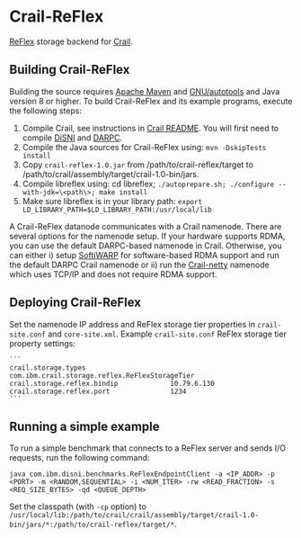 # Crail-ReFlex

[ReFlex](https://github.com/stanford-mast/reflex) storage backend for [Crail](https://github.com/zrlio/crail).


## Building Crail-ReFlex

Building the source requires [Apache Maven](http://maven.apache.org/) and [GNU/autotools](http://www.gnu.org/software/autoconf/autoconf.html) and Java version 8 or higher.
To build Crail-ReFlex and its example programs, execute the following steps:

1. Compile Crail, see instructions in [Crail README](https://github.com/zrlio/crail). You will first need to compile [DiSNI](https://github.com/zrlio/disni) and [DARPC](https://github.com/zrlio/darpc).
2. Compile the Java sources for Crail-ReFlex using: `mvn -DskipTests install`
3. Copy `crail-reflex-1.0.jar` from /path/to/crail-reflex/target to /path/to/crail/assembly/target/crail-1.0-bin/jars.
4. Compile libreflex using: cd libreflex; `./autoprepare.sh; ./configure --with-jdk=\<path\>; make install`
5. Make sure libreflex is in your library path: `export LD_LIBRARY_PATH=$LD_LIBRARY_PATH:/usr/local/lib`

A Crail-ReFlex datanode communicates with a Crail namenode. There are several options for the namenode setup. If your hardware supports RDMA, you can use the default DARPC-based namenode in Crail. Otherwise, you can either i) setup [SoftiWARP](https://github.com/zrlio/softiwarp) for software-based RDMA support and run the default DARPC Crail namenode or ii) run the [Crail-netty](https://github.com/zrlio/crail-netty) namenode which uses TCP/IP and does not require RDMA support.


## Deploying Crail-ReFlex

Set the namenode IP address and ReFlex storage tier properties in `crail-site.conf` and `core-site.xml`. 
Example `crail-site.conf` ReFlex storage tier property settings:

	```
	crail.storage.types                     com.ibm.crail.storage.reflex.ReFlexStorageTier
	crail.storage.reflex.bindip             10.79.6.130
	crail.storage.reflex.port               1234
	```

## Running a simple example

To run a simple benchmark that connects to a ReFlex server and sends I/O requests, run the following command:

`java com.ibm.disni.benchmarks.ReFlexEndpointClient -a <IP_ADDR> -p <PORT> -m <RANDOM,SEQUENTIAL> -i <NUM_ITER> -rw <READ_FRACTION> -s <REQ_SIZE_BYTES> -qd <QUEUE_DEPTH>`

Set the classpath (with `-cp` option) to `/usr/local/lib:/path/to/crail/crail/assembly/target/crail-1.0-bin/jars/*:/path/to/crail-reflex/target/*`. 
